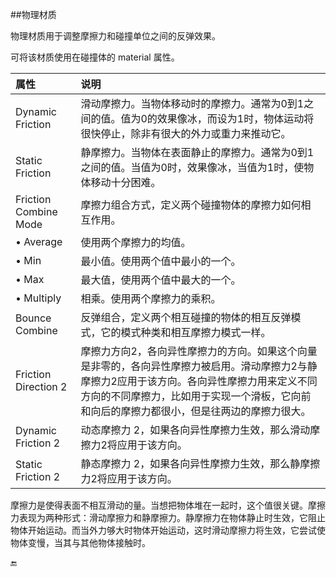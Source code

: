 ##物理材质

物理材质用于调整摩擦力和碰撞单位之间的反弹效果。

可将该材质使用在碰撞体的 material 属性。


|属性|说明|
|:--|:--|
|Dynamic Friction|滑动摩擦力。当物体移动时的摩擦力。通常为0到1之间的值。值为0的效果像冰，而设为1时，物体运动将很快停止，除非有很大的外力或重力来推动它。|
|Static Friction|静摩擦力。当物体在表面静止的摩擦力。通常为0到1之间的值。当值为0时，效果像冰，当值为1时，使物体移动十分困难。|
|Friction Combine Mode|摩擦力组合方式，定义两个碰撞物体的摩擦力如何相互作用。|
|• Average|使用两个摩擦力的均值。|
|• Min|最小值。使用两个值中最小的一个。|
|• Max|最大值，使用两个值中最大的一个。|
|• Multiply|相乘。使用两个摩擦力的乘积。|
|Bounce Combine|反弹组合，定义两个相互碰撞的物体的相互反弹模式，它的模式种类和相互摩擦力模式一样。|
|Friction Direction 2|摩擦力方向2，各向异性摩擦力的方向。如果这个向量是非零的，各向异性摩擦力被启用。滑动摩擦力2与静摩擦力2应用于该方向。各向异性摩擦力用来定义不同方向的不同摩擦力，比如用于实现一个滑板，它向前和向后的摩擦力都很小，但是往两边的摩擦力很大。|
|Dynamic Friction 2|动态摩擦力 2，如果各向异性摩擦力生效，那么滑动摩擦力2将应用于该方向。|
|Static Friction 2|静态摩擦力 2，如果各向异性摩擦力生效，那么静摩擦力2将应用于该方向。|


摩擦力是使得表面不相互滑动的量。当想把物体堆在一起时，这个值很关键。摩擦力表现为两种形式：滑动摩擦力和静摩擦力。静摩擦力在物体静止时生效，它阻止物体开始运动。而当外力够大时物体开始运动，这时滑动摩擦力将生效，它尝试使物体变慢，当其与其他物体接触时。


🔚
